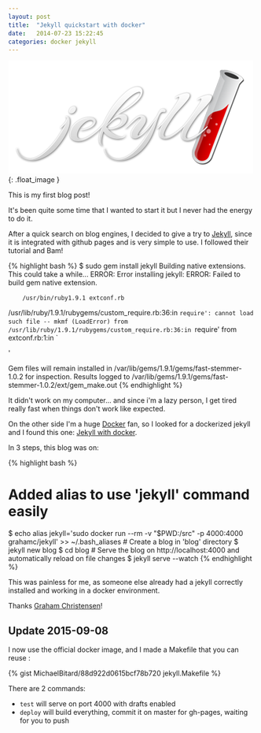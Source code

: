 ```yaml
---
layout: post
title:  "Jekyll quickstart with docker"
date:   2014-07-23 15:22:45
categories: docker jekyll
---
```

![Jekyll][jekyllImage]{: .float_image }

This is my first blog post!

It's been quite some time that I wanted to start it but I never had the energy to do it.

After a quick search on blog engines, I decided to give a try to [Jekyll][jekyll], since it is integrated with github pages and is very simple to use.
I followed their tutorial and Bam!

{% highlight bash %}
$ sudo gem install jekyll
Building native extensions.  This could take a while...
ERROR:  Error installing jekyll:
	ERROR: Failed to build gem native extension.

        /usr/bin/ruby1.9.1 extconf.rb
/usr/lib/ruby/1.9.1/rubygems/custom_require.rb:36:in `require': cannot load such file -- mkmf (LoadError)
	from /usr/lib/ruby/1.9.1/rubygems/custom_require.rb:36:in `require'
	from extconf.rb:1:in `<main>'


Gem files will remain installed in /var/lib/gems/1.9.1/gems/fast-stemmer-1.0.2 for inspection.
Results logged to /var/lib/gems/1.9.1/gems/fast-stemmer-1.0.2/ext/gem_make.out
{% endhighlight %}

It didn't work on my computer... and since i'm a lazy person, I get tired really fast when things don't work like expected.

On the other side I'm a huge [Docker][docker] fan, so I looked for a dockerized jekyll and I found this one: [Jekyll with docker][jekyll-docker].

In 3 steps, this blog was on:

{% highlight bash %}
# Added alias to use 'jekyll' command easily
$ echo alias jekyll=\'sudo docker run --rm -v \"\$PWD:/src\" -p 4000:4000 grahamc/jekyll\' >> ~/.bash_aliases
# Create a blog in 'blog' directory
$ jekyll new blog
$ cd blog
# Serve the blog on http://localhost:4000 and automatically reload on file changes
$ jekyll serve --watch
{% endhighlight %}

This was painless for me, as someone else already had a jekyll correctly installed and working in a docker environment.

Thanks [Graham Christensen][grahamc]!


## Update 2015-09-08
I now use the official docker image, and I made a Makefile that you can reuse :

{% gist MichaelBitard/88d922d0615bcf78b720 jekyll.Makefile %}

There are 2 commands:

- `test` will serve on port 4000 with drafts enabled
- `deploy` will build everything, commit it on master for gh-pages, waiting for you to push


[jekyll]:    http://jekyllrb.com
[docker]:    https://www.docker.com/
[jekyll-docker]: https://registry.hub.docker.com/u/grahamc/jekyll/
[grahamc]: http://grahamc.com/
[jekyllImage]: /images/posts/2014-07-23/jekyll.png
